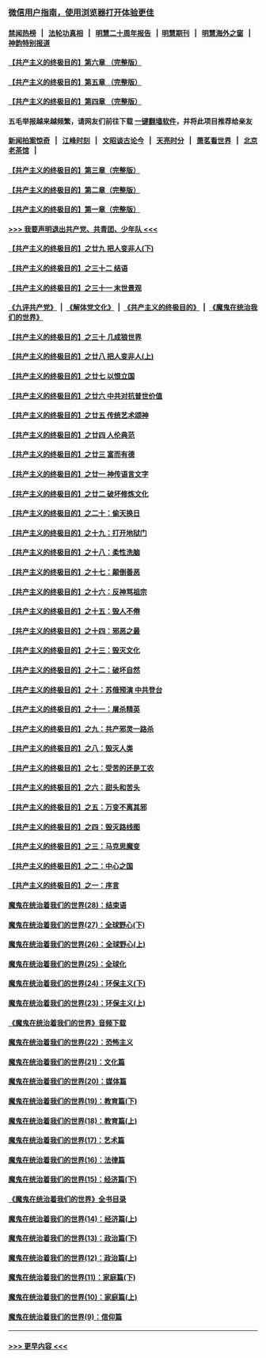### [微信用户指南，使用浏览器打开体验更佳](https://github.com/gfw-breaker/banned-news1/blob/master/indexes/wechat-guide.md?t=0)
#### [禁闻热榜](热点新闻.md?t=0)  &nbsp;&nbsp;|&nbsp;&nbsp; [法轮功真相](https://github.com/gfw-breaker/truth/blob/master/README.md?t=0) &nbsp;&nbsp;|&nbsp;&nbsp; [明慧二十周年报告](https://github.com/gfw-breaker/mh-reports/blob/master/README.md?t=0) &nbsp;&nbsp;|&nbsp;&nbsp;[明慧期刊](https://github.com/gfw-breaker/mh-qikan) &nbsp;&nbsp;|&nbsp;&nbsp; [明慧海外之窗](https://github.com/gfw-breaker/mh-news/blob/master/README.md?t=0) &nbsp;&nbsp;|&nbsp;&nbsp; [神韵特别报道](https://github.com/gfw-breaker/mh-news/blob/master/shenyun.md?t=0)
#### [【共产主义的终极目的】第六章 （完整版）](../pages/nsc422/n11428913.md?t=02101602) 
#### [【共产主义的终极目的】第五章 （完整版）](../pages/nsc422/n11428912.md?t=02101602) 
#### [【共产主义的终极目的】第四章 （完整版）](../pages/nsc422/n11428907.md?t=02101602) 
#### 五毛举报越来越频繁，请网友们前往下载 [一键翻墙软件](https://github.com/gfw-breaker/ssr-accounts)，并将此项目推荐给亲友
#### [新闻拍案惊奇](https://github.com/gfw-breaker/banned-news1/blob/master/pages/link4.md) &nbsp;&nbsp;|&nbsp;&nbsp; [江峰时刻](https://github.com/gfw-breaker/banned-news1/blob/master/pages/link4.md) &nbsp;&nbsp;|&nbsp;&nbsp; [文昭谈古论今](https://github.com/gfw-breaker/banned-news1/blob/master/pages/link4.md) &nbsp;&nbsp;|&nbsp;&nbsp; [天亮时分](https://github.com/gfw-breaker/banned-news1/blob/master/pages/link4.md) &nbsp;&nbsp;|&nbsp;&nbsp; [萧茗看世界](https://github.com/gfw-breaker/banned-news1/blob/master/pages/link4.md) &nbsp;&nbsp;|&nbsp;&nbsp; [北京老茶馆](https://github.com/gfw-breaker/banned-news1/blob/master/pages/link4.md) &nbsp;&nbsp;|&nbsp;&nbsp; 
#### [【共产主义的终极目的】第三章（完整版）](../pages/nsc422/n11428848.md?t=02101602) 
#### [【共产主义的终极目的】第二章（完整版）](../pages/nsc422/n11428831.md?t=02101602) 
#### [【共产主义的终极目的】第一章（完整版）](../pages/nsc422/n11417651.md?t=02101602) 
#### [>>> 我要声明退出共产党、共青团、少年队 <<<](https://github.com/begood0513/goodnews/blob/master/quit/letter.md) 
#### [【共产主义的终极目的】之廿九 把人变非人(下)](../pages/nsc422/n11344140.md?t=02101602) 
#### [【共产主义的终极目的】之三十二 结语](../pages/nsc422/n11360535.md?t=02101602) 
#### [【共产主义的终极目的】之三十一 末世景观](../pages/nsc422/n11351129.md?t=02101602) 
#### [《九评共产党》](https://github.com/begood0513/9ping.md/blob/master/README.md) &nbsp;|&nbsp; [《解体党文化》](../../../../jtdwh.md/blob/master/README.md)  &nbsp;|&nbsp; [《共产主义的终极目的》](../../../../gczydzjmd.md/blob/master/README.md) &nbsp;|&nbsp; [《魔鬼在统治我们的世界》](../../../../mgztzwmdsj.md/blob/master/README.md) 
#### [【共产主义的终极目的】之三十 几成狼世界](../pages/nsc422/n11348280.md?t=02101602) 
#### [【共产主义的终极目的】之廿八 把人变非人(上)](../pages/nsc422/n11340492.md?t=02101602) 
#### [【共产主义的终极目的】之廿七 以恨立国](../pages/nsc422/n11336944.md?t=02101602) 
#### [【共产主义的终极目的】之廿六 中共对抗普世价值](../pages/nsc422/n11324785.md?t=02101602) 
#### [【共产主义的终极目的】之廿五 传统艺术颂神](../pages/nsc422/n11296396.md?t=02101602) 
#### [【共产主义的终极目的】之廿四 人伦典范](../pages/nsc422/n11296397.md?t=02101602) 
#### [【共产主义的终极目的】之廿三 富而有德](../pages/nsc422/n11283598.md?t=02101602) 
#### [【共产主义的终极目的】之廿一 神传语言文字](../pages/nsc422/n11263265.md?t=02101602) 
#### [【共产主义的终极目的】之廿二 破坏修炼文化](../pages/nsc422/n11245728.md?t=02101602) 
#### [【共产主义的终极目的】之二十：偷天换日](../pages/nsc422/n11238846.md?t=02101602) 
#### [【共产主义的终极目的】之十九：打开地狱门](../pages/nsc422/n11206376.md?t=02101602) 
#### [【共产主义的终极目的】之十八：柔性洗脑](../pages/nsc422/n11199994.md?t=02101602) 
#### [【共产主义的终极目的】之十七：颠倒善恶](../pages/nsc422/n11179782.md?t=02101602) 
#### [【共产主义的终极目的】之十六：反神骂祖宗](../pages/nsc422/n11166798.md?t=02101602) 
#### [【共产主义的终极目的】之十五：毁人不倦](../pages/nsc422/n11166792.md?t=02101602) 
#### [【共产主义的终极目的】之十四：邪恶之最](../pages/nsc422/n11150249.md?t=02101602) 
#### [【共产主义的终极目的】之十三：毁灭文化](../pages/nsc422/n11135227.md?t=02101602) 
#### [【共产主义的终极目的】之十二：破坏自然](../pages/nsc422/n11135214.md?t=02101602) 
#### [【共产主义的终极目的】之十：苏俄预演 中共登台](../pages/nsc422/n11118424.md?t=02101602) 
#### [【共产主义的终极目的】之十一：屠杀精英](../pages/nsc422/n11118442.md?t=02101602) 
#### [【共产主义的终极目的】之九：共产邪灵一路杀](../pages/nsc422/n11114139.md?t=02101602) 
#### [【共产主义的终极目的】之八：毁灭人类](../pages/nsc422/n11108503.md?t=02101602) 
#### [【共产主义的终极目的】之七：受苦的还是工农](../pages/nsc422/n11101809.md?t=02101602) 
#### [【共产主义的终极目的】之六：甜头和苦头](../pages/nsc422/n11096971.md?t=02101602) 
#### [【共产主义的终极目的】之五：万变不离其邪](../pages/nsc422/n11091285.md?t=02101602) 
#### [【共产主义的终极目的】之四：毁灭路线图](../pages/nsc422/n11086284.md?t=02101602) 
#### [【共产主义的终极目的】之三：马克思魔变](../pages/nsc422/n11061941.md?t=02101602) 
#### [【共产主义的终极目的】之二：中心之国](../pages/nsc422/n11047728.md?t=02101602) 
#### [【共产主义的终极目的】之一：序言](../pages/nsc422/n11086077.md?t=02101602) 
#### [魔鬼在统治着我们的世界(28)：结束语](../pages/nsc422/n10936246.md?t=02101602) 
#### [魔鬼在统治着我们的世界(27)：全球野心(下)](../pages/nsc422/n10928319.md?t=02101602) 
#### [魔鬼在统治着我们的世界(26)：全球野心(上)](../pages/nsc422/n10900318.md?t=02101602) 
#### [魔鬼在统治着我们的世界(25)：全球化](../pages/nsc422/n10788205.md?t=02101602) 
#### [魔鬼在统治着我们的世界(24)：环保主义(下)](../pages/nsc422/n10695307.md?t=02101602) 
#### [魔鬼在统治着我们的世界(23)：环保主义(上)](../pages/nsc422/n10688613.md?t=02101602) 
#### [《魔鬼在统治着我们的世界》音频下载](../pages/nsc422/n10635553.md?t=02101602) 
#### [魔鬼在统治着我们的世界(22)：恐怖主义](../pages/nsc422/n10614727.md?t=02101602) 
#### [魔鬼在统治着我们的世界(21)：文化篇](../pages/nsc422/n10597706.md?t=02101602) 
#### [魔鬼在统治着我们的世界(20)：媒体篇](../pages/nsc422/n10586579.md?t=02101602) 
#### [魔鬼在统治着我们的世界(19)：教育篇(下)](../pages/nsc422/n10564808.md?t=02101602) 
#### [魔鬼在统治着我们的世界(18)：教育篇(上)](../pages/nsc422/n10526970.md?t=02101602) 
#### [魔鬼在统治着我们的世界(17)：艺术篇](../pages/nsc422/n10499093.md?t=02101602) 
#### [魔鬼在统治着我们的世界(16)：法律篇](../pages/nsc422/n10485969.md?t=02101602) 
#### [魔鬼在统治着我们的世界(15)：经济篇(下)](../pages/nsc422/n10469975.md?t=02101602) 
#### [《魔鬼在统治着我们的世界》全书目录](../pages/nsc422/n10464261.md?t=02101602) 
#### [魔鬼在统治着我们的世界(14)：经济篇(上)](../pages/nsc422/n10457370.md?t=02101602) 
#### [魔鬼在统治着我们的世界(13)：政治篇(下)](../pages/nsc422/n10448270.md?t=02101602) 
#### [魔鬼在统治着我们的世界(12)：政治篇(上)](../pages/nsc422/n10444576.md?t=02101602) 
#### [魔鬼在统治着我们的世界(11)：家庭篇(下)](../pages/nsc422/n10440961.md?t=02101602) 
#### [魔鬼在统治着我们的世界(10)：家庭篇(上)](../pages/nsc422/n10435448.md?t=02101602) 
#### [魔鬼在统治着我们的世界(9)：信仰篇](../pages/nsc422/n10432159.md?t=02101602) 

----
#### [ >>> 更早内容 <<< ](../indexes/nsc422-earlier.md)
